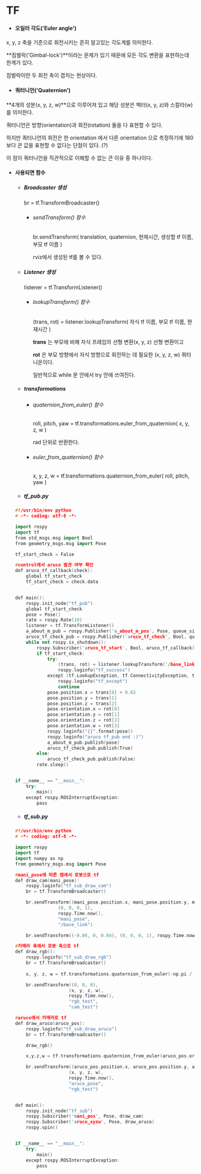 # TF

* #### 오일러 각도('Euler angle')

x, y, z 축을 기준으로 회전시키는 흔히 알고있는 각도계를 의미한다.

**짐벌락('Gimbal-lock')**이라는 문제가 있기 때문에 모든 각도 변환을 표현하는데 한계가 있다.

짐벌락이란 두 회전 축이 겹치는 현상이다.



* #### 쿼터니언('Quaternion')

**4개의 성분(x, y, z, w)**으로 이루어져 있고 해당 성분은 벡터(x, y, z)와 스칼라(w)를 의미한다.

쿼터니언은 방향(orientation)과 회전(rotation) 둘을 다 표현할 수 있다.

하지만 쿼터니언의 회전은 한 orientation 에서 다른 orientation 으로 측정하기에 180 보다 큰 값을 표현할 수 없다는 단점이 있다.  (?)

이 점이 쿼터니언을 직관적으로 이해할 수 없는 큰 이유 중 하나이다.



* #### 사용되면 함수

  * ##### Broadcaster 생성

    br = tf.TransformBroadcaster()

    + ###### sendTransform() 함수

      br.sendTransform( translation, quaternion, 현재시간, 생성할 tf 이름, 부모 tf 이름 )

      rviz에서 생성된 tf를 볼 수 있다.

  * ##### Listener 생성

    listener = tf.TransformListener()

    + ###### lookupTransform() 함수

      (trans, rot) = listener.lookupTransform( 자식 tf 이름, 부모 tf 이름, 현재시간 )

      **trans** 는 부모에 비해 자식 프레임의 선형 변환(x, y, z) 선형 변환이고

      **rot** 은 부모 방향에서 자식 방향으로 회전하는 데 필요한 (x, y, z, w) 쿼터니온이다.

      일반적으로 while 문 안에서 try 안에 쓰여진다.

  * ##### transformations

    + ###### quaternion_from_euler() 함수

      roll, pitch, yaw = tf.transformations.euler_from_quaternion( x, y, z, w )

      rad 단위로 반환한다.

    + ###### euler_from_quaternion() 함수

      x, y, z, w = tf.transformations.quaternion_from_euler( roll, pitch, yaw )

  * ##### tf_pub.py

  ```c++
  #!/usr/bin/env python
  # -*- coding: utf-8 -*-
  
  import rospy
  import tf
  from std_msgs.msg import Bool
  from geometry_msgs.msg import Pose
  
  tf_start_check = False
  
  #control에서 aruco 발견 여부 확인
  def aruco_tf_callback(check):
      global tf_start_check
      tf_start_check = check.data
  
  
  def main():
      rospy.init_node("tf_pub")
      global tf_start_check
      pose = Pose()
      rate = rospy.Rate(10)
      listener = tf.TransformListener()
      a_about_m_pub = rospy.Publisher('a_about_m_pos', Pose, queue_size=10)
      aruco_tf_check_pub = rospy.Publisher('aruco_tf_check', Bool, queue_size=10)
      while not rospy.is_shutdown():
          rospy.Subscriber('aruco_tf_start', Bool, aruco_tf_callback)
          if tf_start_check:
              try:
                  (trans, rot) = listener.lookupTransform('/base_link', 'aruco_pose', rospy.Time(0))
                  rospy.loginfo("tf_success")
              except (tf.LookupException, tf.ConnectivityException, tf.ExtrapolationException):
                  rospy.loginfo("tf_except")
                  continue
              pose.position.x = trans[0] + 0.02
              pose.position.y = trans[1]
              pose.position.z = trans[2]
              pose.orientation.x = rot[0]
              pose.orientation.y = rot[1]
              pose.orientation.z = rot[2]
              pose.orientation.w = rot[3]
              rospy.loginfo("{}".format(pose))
              rospy.loginfo("aruco tf_pub end :)")
              a_about_m_pub.publish(pose)
              aruco_tf_check_pub.publish(True)
          else:
              aruco_tf_check_pub.publish(False)
          rate.sleep()
  
  
  if __name__ == "__main__":
      try:
          main()
      except rospy.ROSInterruptException:
          pass
  ```

  + ##### tf_sub.py

  ```c++
  #!/usr/bin/env python
  # -*- coding: utf-8 -*-
  
  import rospy
  import tf
  import numpy as np
  from geometry_msgs.msg import Pose
  
  #mani_pose에 따른 캠에서 로봇으로 tf
  def draw_cam(mani_pose):
      rospy.loginfo("tf_sub_draw_cam")
      br = tf.TransformBroadcaster()
  
      br.sendTransform((mani_pose.position.x, mani_pose.position.y, mani_pose.position.z),
                  (0, 0, 0, 1),
                  rospy.Time.now(),
                  "mani_pose",
                  "/base_link")
  
      br.sendTransform((-0.06, 0, 0.04), (0, 0, 0, 1), rospy.Time.now(), "cam_test", "mani_pose")
  
  #카메라 축에서 로봇 축으로 tf
  def draw_rgb():
      rospy.loginfo("tf_sub_draw_rgb")
      br = tf.TransformBroadcaster()
      
      x, y, z, w = tf.transformations.quaternion_from_euler(-np.pi / 2, 0, -np.pi / 2)
  
      br.sendTransform((0, 0, 0),
                      (x, y, z, w),
                      rospy.Time.now(),
                      "rgb_test",
                      "cam_test")
  
  #aruco에서 카메라로 tf
  def draw_aruco(aruco_pos):
      rospy.loginfo("tf_sub_draw_aruco")
      br = tf.TransformBroadcaster()
  
      draw_rgb()
  
      x,y,z,w = tf.transformations.quaternion_from_euler(aruco_pos.orientation.x, aruco_pos.orientation.y, aruco_pos.orientation.z)
  
      br.sendTransform((aruco_pos.position.x, aruco_pos.position.y, aruco_pos.position.z),
                      (x, y, z, w),
                      rospy.Time.now(),
                      "aruco_pose",
                      "rgb_test")
  
  
  def main():
      rospy.init_node("tf_sub")
      rospy.Subscriber('mani_pos', Pose, draw_cam)
      rospy.Subscriber('aruco_xyzw', Pose, draw_aruco)
      rospy.spin()
  
  
  if __name__ == "__main__":
      try:
          main()
      except rospy.ROSInterruptException:
          pass
  ```

  











